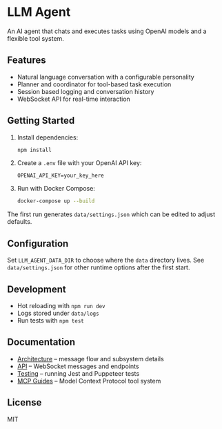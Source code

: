 # LLM Agent

An AI agent that chats and executes tasks using OpenAI models and a flexible tool system.

## Features

- Natural language conversation with a configurable personality
- Planner and coordinator for tool-based task execution
- Session based logging and conversation history
- WebSocket API for real-time interaction

## Getting Started

1. Install dependencies:
   ```bash
   npm install
   ```
2. Create a `.env` file with your OpenAI API key:
   ```
   OPENAI_API_KEY=your_key_here
   ```
3. Run with Docker Compose:
   ```bash
   docker-compose up --build
   ```

The first run generates `data/settings.json` which can be edited to adjust defaults.

## Configuration

Set `LLM_AGENT_DATA_DIR` to choose where the `data` directory lives. See `data/settings.json` for other runtime options after the first start.

## Development

- Hot reloading with `npm run dev`
- Logs stored under `data/logs`
- Run tests with `npm test`

## Documentation

- [Architecture](docs/architecture.md) – message flow and subsystem details
- [API](docs/api.md) – WebSocket messages and endpoints
- [Testing](docs/testing.md) – running Jest and Puppeteer tests
- [MCP Guides](docs/mcp/) – Model Context Protocol tool system

## License

MIT
